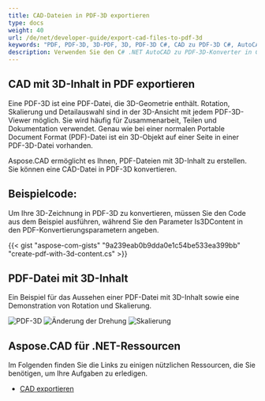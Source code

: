 ```yaml
---
title: CAD-Dateien in PDF-3D exportieren
type: docs
weight: 40
url: /de/net/developer-guide/export-cad-files-to-pdf-3d
keywords: "PDF, PDF-3D, 3D-PDF, 3D, PDF-3D C#, CAD zu PDF-3D C#, AutoCAD konvertieren, autocad in pdf-3d konvertieren"
description: Verwenden Sie den C# .NET AutoCAD zu PDF-3D-Konverter in C#. Sie können ein 3D-Modell in PDF-3D in C# .NET konvertieren.
---
```


## **CAD mit 3D-Inhalt in PDF exportieren**

Eine PDF-3D ist eine PDF-Datei, die 3D-Geometrie enthält. Rotation, Skalierung und Detailauswahl sind in der 3D-Ansicht mit jedem PDF-3D-Viewer möglich. Sie wird häufig für Zusammenarbeit, Teilen und Dokumentation verwendet. Genau wie bei einer normalen Portable Document Format (PDF)-Datei ist ein 3D-Objekt auf einer Seite in einer PDF-3D-Datei vorhanden.

Aspose.CAD ermöglicht es Ihnen, PDF-Dateien mit 3D-Inhalt zu erstellen. Sie können eine CAD-Datei in PDF-3D konvertieren.

## **Beispielcode:**

Um Ihre 3D-Zeichnung in PDF-3D zu konvertieren, müssen Sie den Code aus dem Beispiel ausführen, während Sie den Parameter Is3DContent in den PDF-Konvertierungsparametern angeben.

{{< gist "aspose-com-gists" "9a239eab0b9dda0e1c54be533ea399bb" "create-pdf-with-3d-content.cs" >}}

## **PDF-Datei mit 3D-Inhalt**

Ein Beispiel für das Aussehen einer PDF-Datei mit 3D-Inhalt sowie eine Demonstration von Rotation und Skalierung.

![PDF-3D](/_assets/result.png)
![Änderung der Drehung](/_assets/rotate.png)
![Skalierung](/_assets/scaling.png)

## **Aspose.CAD für .NET-Ressourcen**

Im Folgenden finden Sie die Links zu einigen nützlichen Ressourcen, die Sie benötigen, um Ihre Aufgaben zu erledigen.

- [CAD exportieren](/cad/net/exporting-cad/)
